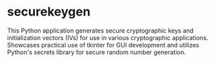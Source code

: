 # securekeygen
This Python application generates secure cryptographic keys and initialization vectors (IVs) for use in various cryptographic applications. Showcases practical use of tkinter for GUI development and utilizes Python's secrets library for secure random number generation.
